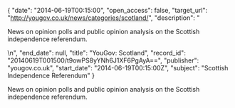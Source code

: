 {
  "date": "2014-06-19T00:15:00", 
  "open_access": false, 
  "target_url": "http://yougov.co.uk/news/categories/scotland/", 
  "description": "<p>News on opinion polls and public opinion analysis on the Scottish independence referendum.</p>\n", 
  "end_date": null, 
  "title": "YouGov: Scotland", 
  "record_id": "20140619T001500/t9owPS8yYNh6J1XF6PgAyA==", 
  "publisher": "yougov.co.uk", 
  "start_date": "2014-06-19T00:15:00Z", 
  "subject": "Scottish Independence Referendum"
}

<p>News on opinion polls and public opinion analysis on the Scottish independence referendum.</p>
